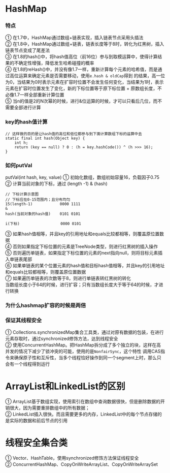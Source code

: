 # HashMap
### 特点
① 在1.7中，HashMap通过数组+链表实现，插入链表节点采用头插法  
② 在1.8中，HashMap通过数组+链表，链表长度等于8时，转化为红黑树，插入链表节点变成了尾差法  
③ 在1.8的hash()中，将hash值高位（前16位）参与到取模运算中，使得计算结果的不确定性增强，降低发生哈希碰撞的概率  
④ 在1.8的reHash()中，并没有像1.7一样，重新计算每个元素的哈希值，而是通过高位运算来确定元素是否需要移动，使用```e.hash & oldCap```得到
的结果，高一位为0，当结果为0时表示元素在扩容时位置不会发生任何变化，当结果为1时，表示元素在扩容时位置发生了变化，新的下标位置等于原下标位置 + 
原数组长度，不必像1.7一样全部重新计算位置  
⑤ 当n的值是2的N次幂的时候，进行&位运算的时候，才可以只看后几位，而不需要全部进行计算

### key的hash值计算
```
// 这样做的目的是让hash值的高位和低位都参与到下面计算数组下标的运算中去
static final int hash(Object key) {
    int h;
    return (key == null) ? 0 : (h = key.hashCode()) ^ (h >>> 16);    
}
```

### 如何putVal
putVal(int hash, key, value)
① 初始化数组，数组初始容量16，负载因子0.75  
② 计算当前对象的下标，通过 (length -1) & (hash)
```
// 下标计算示意图
// 下标应在0-15范围内；且分布均匀
15(length-1)            0000 1111
&
hash(当前对象的hash值)    0101 0101

i(下标)                  0000 0101
```
③ 如果hash值相等，并且key的引用地址和equals比较都相等，则覆盖原位置数据  
④ 否则如果指定下标位置的元素是TreeNode类型，则进行红黑树的插入操作  
⑤ 否则遍历单链表，如果指定下标位置的元素的next指向null，则将目标元素插入单链表尾部  
⑥ 如果单链表的某个位置元素的hash值和目标hash值相等，并且key的引用地址和equals比较都相等，则覆盖原位置数据  
⑦ 如果遍历单链表的次数等于8，则进行单链表转红黑树的转化  
当数组长度小于64的时候，进行扩容；只有当数组长度大于等于64的时候，才进行转换

### 为什么hashmap扩容的时候是两倍

### 保证其线程安全
① Collections.synchronizedMap集合工具类，通过对原有数据的包装，在进行元素存取时，通过synchronized修饰方法，达到线程安全  
② 使用ConcurrentHashMap。把HashMap拆分成了多个独立的块，这样在高并发的情况下减少了锁冲突的可能，使用的是```NonfairSync```，这个特性
调用CAS指令来确保原子性和互斥性，当多个线程恰好操作到同一个segment上时，那么只会有一个线程得到运行

# ArrayList和LinkedList的区别
① ArrayList基于数组实现，使用索引在数组中查询数据很快，但是删除数据的开销很大，因为需要重排数组中的所有数据；  
② LinkedList插入很快。而且需要更多的内存，LinkedList中的每个节点存储的是实际的数据和前后节点的引用

# 线程安全集合类
① Vector、HashTable，使用synchronized修饰方法保证线程安全  
② ConcurrentHashMap、CopyOnWriteArrayList、CopyOnWriteArraySet

